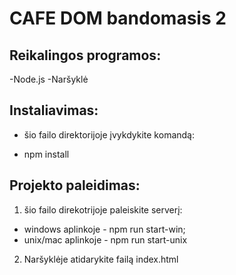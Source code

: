 # CAFE DOM bandomasis 2

## Reikalingos programos:
-Node.js
-Naršyklė

## Instaliavimas:
* šio failo direktorijoje įvykdykite komandą:
- npm install

## Projekto paleidimas:
1. šio failo direkotrijoje paleiskite serverį:
* windows aplinkoje - npm run start-win;
* unix/mac aplinkoje - npm run start-unix
2. Naršyklėje atidarykite failą index.html
